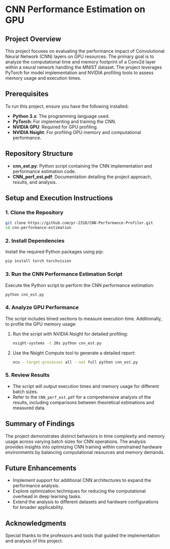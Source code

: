 # CNN Performance Estimation on GPU

## Project Overview

This project focuses on evaluating the performance impact of Convolutional Neural Network (CNN) layers on GPU resources. The primary goal is to analyze the computational time and memory footprint of a Conv2d layer within a neural network handling the MNIST dataset. The project leverages PyTorch for model implementation and NVIDIA profiling tools to assess memory usage and execution times.

## Prerequisites

To run this project, ensure you have the following installed:

- **Python 3.x**: The programming language used.
- **PyTorch**: For implementing and training the CNN.
- **NVIDIA GPU**: Required for GPU profiling.
- **NVIDIA Nsight**: For profiling GPU memory and computational performance.

## Repository Structure

- **cnn_est.py**: Python script containing the CNN implementation and performance estimation code.
- **CNN_perf_est.pdf**: Documentation detailing the project approach, results, and analysis.

## Setup and Execution Instructions

### 1. Clone the Repository

```bash
git clone https://github.com/pr-2310/CNN-Performance-Profiler.git
cd cnn-performance-estimation
```

### 2. Install Dependencies

Install the required Python packages using pip:

```bash
pip install torch torchvision
```

### 3. Run the CNN Performance Estimation Script

Execute the Python script to perform the CNN performance estimation:

```bash
python cnn_est.py
```

### 4. Analyze GPU Performance

The script includes timed sections to measure execution time. Additionally, to profile the GPU memory usage:

1. Run the script with NVIDIA Nsight for detailed profiling:

    ```bash
    nsight-systems -t 20s python cnn_est.py
    ```

2. Use the Nsight Compute tool to generate a detailed report:

    ```bash
    ncu --target-processes all --set full python cnn_est.py
    ```

### 5. Review Results

- The script will output execution times and memory usage for different batch sizes.
- Refer to the `CNN_perf_est.pdf` for a comprehensive analysis of the results, including comparisons between theoretical estimations and measured data.

## Summary of Findings

The project demonstrates distinct behaviors in time complexity and memory usage across varying batch sizes for CNN operations. The analysis provides insights into optimizing CNN training within constrained hardware environments by balancing computational resources and memory demands.

## Future Enhancements

- Implement support for additional CNN architectures to expand the performance analysis.
- Explore optimization techniques for reducing the computational overhead in deep learning tasks.
- Extend the analysis to different datasets and hardware configurations for broader applicability.

## Acknowledgments

Special thanks to the professors and tools that guided the implementation and analysis of this project.
